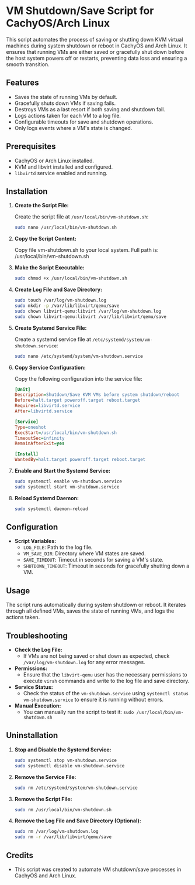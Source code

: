 # VM Shutdown/Save Script for CachyOS/Arch Linux

This script automates the process of saving or shutting down KVM virtual machines during system shutdown or reboot in CachyOS and Arch Linux. It ensures that running VMs are either saved or gracefully shut down before the host system powers off or restarts, preventing data loss and ensuring a smooth transition.

## Features

-   Saves the state of running VMs by default.
-   Gracefully shuts down VMs if saving fails.
-   Destroys VMs as a last resort if both saving and shutdown fail.
-   Logs actions taken for each VM to a log file.
-   Configurable timeouts for save and shutdown operations.
-   Only logs events where a VM's state is changed.

## Prerequisites

-   CachyOS or Arch Linux installed.
-   KVM and libvirt installed and configured.
-   `libvirtd` service enabled and running.

## Installation

1.  **Create the Script File:**

    Create the script file at `/usr/local/bin/vm-shutdown.sh`:

    ```bash
    sudo nano /usr/local/bin/vm-shutdown.sh
    ```

2.  **Copy the Script Content:**

    Copy file vm-shutdown.sh to your local system. Full path is: /usr/local/bin/vm-shutdown.sh

3.  **Make the Script Executable:**

    ```bash
    sudo chmod +x /usr/local/bin/vm-shutdown.sh
    ```

4.  **Create Log File and Save Directory:**

    ```bash
    sudo touch /var/log/vm-shutdown.log
    sudo mkdir -p /var/lib/libvirt/qemu/save
    sudo chown libvirt-qemu:libvirt /var/log/vm-shutdown.log
    sudo chown libvirt-qemu:libvirt /var/lib/libvirt/qemu/save
    ```

5.  **Create Systemd Service File:**

    Create a systemd service file at `/etc/systemd/system/vm-shutdown.service`:

    ```bash
    sudo nano /etc/systemd/system/vm-shutdown.service
    ```

6.  **Copy Service Configuration:**

    Copy the following configuration into the service file:

    ```ini
    [Unit]
    Description=Shutdown/Save KVM VMs before system shutdown/reboot
    Before=halt.target poweroff.target reboot.target
    Requires=libvirtd.service
    After=libvirtd.service

    [Service]
    Type=oneshot
    ExecStart=/usr/local/bin/vm-shutdown.sh
    TimeoutSec=infinity
    RemainAfterExit=yes

    [Install]
    WantedBy=halt.target poweroff.target reboot.target
    ```

7.  **Enable and Start the Systemd Service:**

    ```bash
    sudo systemctl enable vm-shutdown.service
    sudo systemctl start vm-shutdown.service
    ```

8.  **Reload Systemd Daemon:**

    ```bash
    sudo systemctl daemon-reload
    ```

## Configuration

-   **Script Variables:**
    -   `LOG_FILE`: Path to the log file.
    -   `VM_SAVE_DIR`: Directory where VM states are saved.
    -   `SAVE_TIMEOUT`: Timeout in seconds for saving a VM's state.
    -   `SHUTDOWN_TIMEOUT`: Timeout in seconds for gracefully shutting down a VM.

## Usage

The script runs automatically during system shutdown or reboot. It iterates through all defined VMs, saves the state of running VMs, and logs the actions taken.

## Troubleshooting

-   **Check the Log File:**
    -   If VMs are not being saved or shut down as expected, check `/var/log/vm-shutdown.log` for any error messages.
-   **Permissions:**
    -   Ensure that the `libvirt-qemu` user has the necessary permissions to execute `virsh` commands and write to the log file and save directory.
-   **Service Status:**
    -   Check the status of the `vm-shutdown.service` using `systemctl status vm-shutdown.service` to ensure it is running without errors.
-   **Manual Execution:**
    -   You can manually run the script to test it: `sudo /usr/local/bin/vm-shutdown.sh`

## Uninstallation

1.  **Stop and Disable the Systemd Service:**

    ```bash
    sudo systemctl stop vm-shutdown.service
    sudo systemctl disable vm-shutdown.service
    ```

2.  **Remove the Service File:**

    ```bash
    sudo rm /etc/systemd/system/vm-shutdown.service
    ```

3.  **Remove the Script File:**

    ```bash
    sudo rm /usr/local/bin/vm-shutdown.sh
    ```

4.  **Remove the Log File and Save Directory (Optional):**

    ```bash
    sudo rm /var/log/vm-shutdown.log
    sudo rm -r /var/lib/libvirt/qemu/save
    ```

## Credits

-   This script was created to automate VM shutdown/save processes in CachyOS and Arch Linux.
